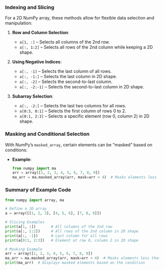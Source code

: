 
### Indexing and Slicing

For a 2D NumPy array, these methods allow for flexible data selection and manipulation:

1. **Row and Column Selection**:
   - `a[1, :]` – Selects all columns of the 2nd row.
   - `a[:, 1:2]` – Selects all rows of the 2nd column while keeping a 2D shape.

2. **Using Negative Indices**:
   - `a[:, -1]` – Selects the last column of all rows.
   - `a[:, -1:]` – Selects the last column in 2D shape.
   - `a[:, -2]` – Selects the second-to-last column.
   - `a[:, -2:-1]` – Selects the second-to-last column in 2D shape.

3. **Subarray Selection**:
   - `a[:, -2:]` – Selects the last two columns for all rows.
   - `a[0:3, 0:1]` – Selects the first column of rows 0 to 2.
   - `a[0:1, 2:3]` – Selects a specific element (row 0, column 2) in 2D shape.

### Masking and Conditional Selection

With NumPy’s `masked_array`, certain elements can be "masked" based on conditions:

- **Example**:
   ```python
   from numpy import ma
   arr = array([1, 2, 3, 4, 5, 6, 7, 8, 9])
   ma_arr = ma.masked_array(arr, mask=arr < 4)  # Masks elements less than 4
   ```

### Summary of Example Code
```python
from numpy import array, ma

# Define a 2D array
a = array([[1, 2, 3], [4, 5, 6], [7, 8, 9]])

# Slicing Examples
print(a[1, :])       # All columns of the 2nd row
print(a[:, 1:2])     # All rows of the 2nd column in 2D shape
print(a[:, -1])      # Last column for all rows
print(a[0:1, 2:3])   # Element at row 0, column 2 in 2D shape

# Masking Example
arr = array([1, 2, 3, 4, 5, 6, 7, 8, 9])
ma_arr = ma.masked_array(arr, mask=arr < 4)  # Masks elements less than 4
print(ma_arr)  # Displays masked elements based on the condition
```

